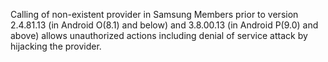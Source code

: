 Calling of non-existent provider in Samsung Members prior to version 2.4.81.13 (in Android O(8.1) and below) and 3.8.00.13 (in Android P(9.0) and above) allows unauthorized actions including denial of service attack by hijacking the provider.